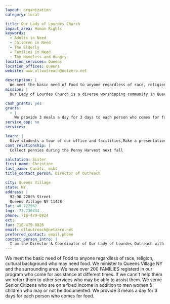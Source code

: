 ```yaml
---
layout: organization
category: local

title: Our Lady of Lourdes Church
impact_area: Human Rights
keywords: 
  - Adults in Need
  - Children in Need
  - The Elderly
  - Families in Need
  - The Homeless and Hungry
location_services: Queens
location_offices: Queens
website: www.olloutreach@netzero.net

description: |
  We meet the basic need of Food to anyone regardless of race, religion, cultural background who may need food.  We minister to Queens Village NY and the surrounding area. We have over 200 FAMILIES registerd in our program who come for assistance at different times.  If we cann't help them we referr them to other services who may be able to assist them. We serve Senior Citizens who are on a fixed income in addition to men women & children who may or not be documented. We provide 3 meals a day for 3 days for each person who comes for food.
mission: |
  Our Lady of Lourdes Church is a diverse worshipping community in Queens Village. We are beacons of kindness and hope radiating the light of Christ's love in all directions. Committed to sharing the good news of God's love to all, we welcome you with the open arms of Christ and encourage you to come and grow with us spiritually through the Word of God.

cash_grants: yes
grants: 
  - |
    We provide 3 meals a day for 3 days to each person who comes for food to our food pantry which would be 3meals=$30 for 3meals per day so it would cost $600 and this grant would buy 20 meals.
service_opp: no
services: 

learn: |
  Give students a tour of our office and facilities,Make a presentation about our organization,Speak over the phone about our work
cont_relationship: |
  Collect pennies during the Penny Harvest next fall

salutation: Sister
first_name: Christine
last_name: Cusati, msbt
title_contact_person: Director of Outreach

city: Queens Village
state: NY
address: |
  92-96 220th Street  
  Queens Village NY 11428
lat: 40.722962
lng: -73.736434
phone: 718-479-0924
ext: 
fax: 718-479-0826
email: olloutreach@netzero.net
preferred_contact: email,phone
contact_person_intro: |
  I am the Director & Coordinator of Our Lady of Lourdes Outreach with the Largest part of my Ministry being our Food Pantry.  We serve people 4 Wednesdays of the month from 1pm to 4pm.  We try to have a friendly atmosphere and accept anyone who may come for help.  I have been ministering here for six years and before this I ministerd at an near by parish doing similar minstry.  We have approx. 35 volunteers in our program and about 7 or 8 serve people each week. Last year  we served 5200 people at the Food Pantry.
---
```

We meet the basic need of Food to anyone regardless of race, religion, cultural background who may need food.  We minister to Queens Village NY and the surrounding area. We have over 200 FAMILIES registerd in our program who come for assistance at different times.  If we cann't help them we referr them to other services who may be able to assist them. We serve Senior Citizens who are on a fixed income in addition to men women & children who may or not be documented. We provide 3 meals a day for 3 days for each person who comes for food.